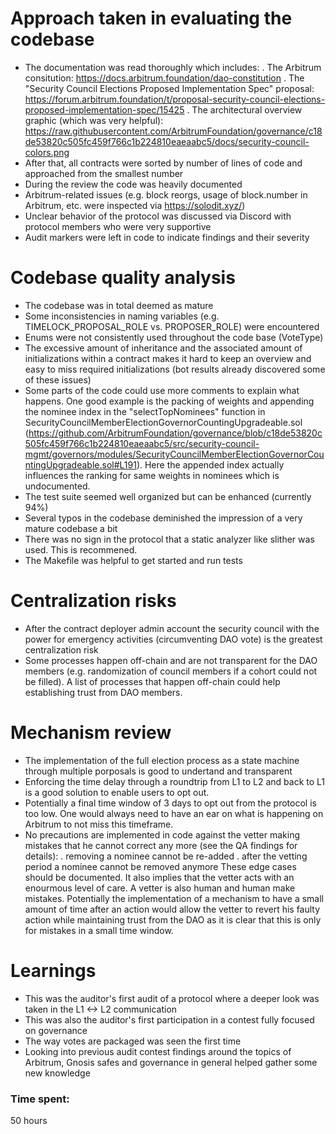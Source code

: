# Approach taken in evaluating the codebase
- The documentation was read thoroughly which includes:
. The Arbitrum consitution: https://docs.arbitrum.foundation/dao-constitution
. The "Security Council Elections Proposed Implementation Spec" proposal: https://forum.arbitrum.foundation/t/proposal-security-council-elections-proposed-implementation-spec/15425
. The architectural overview graphic (which was very helpful): https://raw.githubusercontent.com/ArbitrumFoundation/governance/c18de53820c505fc459f766c1b224810eaeaabc5/docs/security-council-colors.png
- After that, all contracts were sorted by number of lines of code and approached from the smallest number
- During the review the code was heavily documented
- Arbitrum-related issues (e.g. block reorgs, usage of block.number in Arbitrum, etc. were inspected via https://solodit.xyz/)
- Unclear behavior of the protocol was discussed via Discord with protocol members who were very supportive
- Audit markers were left in code to indicate findings and their severity

# Codebase quality analysis
- The codebase was in total deemed as mature
- Some inconsistencies in naming variables (e.g. TIMELOCK_PROPOSAL_ROLE vs. PROPOSER_ROLE) were encountered
- Enums were not consistently used throughout the code base (VoteType)
- The excessive amount of inheritance and the associated amount of initializations within a contract makes it hard to keep an overview and easy to miss required initializations (bot results already discovered some of these issues)
- Some parts of the code could use more comments to explain what happens. One good example is the packing of weights and appending the nominee index in the "selectTopNominees" function in SecurityCouncilMemberElectionGovernorCountingUpgradeable.sol (https://github.com/ArbitrumFoundation/governance/blob/c18de53820c505fc459f766c1b224810eaeaabc5/src/security-council-mgmt/governors/modules/SecurityCouncilMemberElectionGovernorCountingUpgradeable.sol#L191). Here the appended index actually influences the ranking for same weights in nominees which is undocumented.
- The test suite seemed well organized but can be enhanced (currently 94%)
- Several typos in the codebase deminished the impression of a very mature codebase a bit
- There was no sign in the protocol that a static analyzer like slither was used. This is recommened.
- The Makefile was helpful to get started and run tests

# Centralization risks
- After the contract deployer admin account the security council with the power for emergency activities (circumventing DAO vote) is the greatest centralization risk
- Some processes happen off-chain and are not transparent for the DAO members (e.g. randomization of council members if a cohort could not be filled). A list of processes that happen off-chain could help establishing trust from DAO members.

# Mechanism review
- The implementation of the full election process as a state machine through multiple porposals is good to undertand and transparent
- Enforcing the time delay through a roundtrip from L1 to L2 and back to L1 is a good solution to enable users to opt out.
- Potentially a final time window of 3 days to opt out from the protocol is too low. One would always need to have an ear on what is happening on Arbitrum to not miss this timeframe.
- No precautions are implemented in code against the vetter making mistakes that he cannot correct any more (see the QA findings for details):
. removing a nominee cannot be re-added
. after the vetting period a nominee cannot be removed anymore
These edge cases should be documented. It also implies that the vetter acts with an enourmous level of care. A vetter is also human and human make mistakes. Potentially the implementation of a mechanism to have a small amount of time after an action would allow the vetter to revert his faulty action while maintaining trust from the DAO as it is clear that this is only for mistakes in a small time window.

# Learnings
- This was the auditor's first audit of a protocol where a deeper look was taken in the L1 <-> L2 communication
- This was also the auditor's first participation in a contest fully focused on governance
- The way votes are packaged was seen the first time
- Looking into previous audit contest findings around the topics of Arbitrum, Gnosis safes and governance in general helped gather some new knowledge

### Time spent:
50 hours